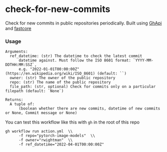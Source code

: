 # check-for-new-commits
Check for new commits in public repositories periodically. Built using [GhApi](https://ghapi.fast.ai/) and [fastcore](https://fastcore.fast.ai/)

### Usage

```
Arguments:
  ref_datetime: (str) The datetime to check the latest commit 
      datetime against. Must follow the ISO 8601 format: `YYYY-MM-DDTHH:MM:SSZ`, 
      e.g. "2022-01-01T00:00:00Z" (https://en.wikipedia.org/wiki/ISO_8601) (default: ``)
  owner: (str) The owner of the public repository
  repo: (str) The name of the public repository
  file_path: (str, optional) Check for commits only on a particular filepath (default: `None`)

Returns:
  A tuple of:
      (boolean whether there are new commits, datetime of new commits or None, Commit message or None)
```


You can test this workflow like this with `gh` in the root of this repo

```
gh workflow run action.yml  \\ 
      -f repo="pytorch-image-models"  \\
      -f owner="rwightman"  \\
      -f ref_datetime="2022-04-01T00:00:00Z"
```
